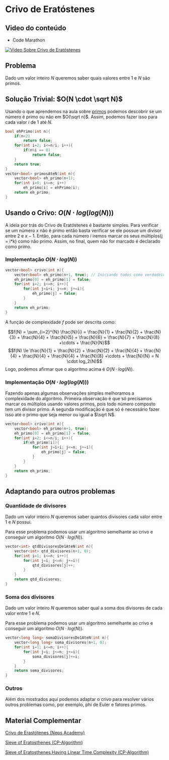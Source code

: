 # Crivo de Eratóstenes

## Video do conteúdo

- Code Marathon

[![Video Sobre Crivo de Eratóstenes](https://img.youtube.com/vi/UGNbq3KeoKM/0.jpg)](https://www.youtube.com/watch?v=UGNbq3KeoKM)

## Problema
Dado um valor inteiro $N$ queremos saber quais valores entre $1$ e $N$ são primos.

## Solução Trivial: $O(N \cdot \sqrt N)$
Usando o que aprendemos na aula sobre [primos](/conteudos/matematica/numeros-primos) podemos descobrir se um número é primo ou não em $O(\sqrt n)$. Assim, podemos fazer isso para cada valor $i$ de $1$ até $N$.

```cpp
bool ehPrimo(int n){
	if(n<2)
		return false;
	for(int i=2; i<=n/i; i++){
		if(n%i == 0)
			return false;
	}
	return true;
}
vector<bool> primosAteN(int n){
	vector<bool> eh_primo(n+1);
	for(int i=0; i<=n; i++)
		eh_primo[i] = ehPrimo(i);
	return eh_primo;
}

```

## Usando o Crivo: $O(N \cdot log(log(N)))$
A ideia por trás do Crivo de Eratóstenes é bastante simples. Para verificar se um número $x$ não é primo então basta verificar se ele possue um divisor entre $2$ e $x-1$. Então, para cada número $i$ iremos marcar os seus múltiplos(j = i*k) como não primo. Assim, no final, quem não for marcado é declarado como primo.

### Implementação $O(N \cdot log(N))$
```cpp
vector<bool> crivo(int n){
	vector<bool> eh_primo(n+1, true); // Iniciando todos como verdadeiro
	eh_primo[0] = eh_primo[1] = false;
	for(int i=2; i<=n; i++){
		for(int j=i+i; j<=n; j+=i){
			eh_primo[j] = false;
 		}			
	}
	return eh_primo;
}
```
A função de complexidade $f$ pode ser descrita como: 

$$f(N) =  \sum_{i=2}^{N} \frac{N}{i} = \frac{N}{1} + \frac{N}{2} + \frac{N}{3} + \frac{N}{4} + \frac{N}{5} + \frac{N}{6} + \frac{N}{7} + \frac{N}{8} +\cdots + \frac{N}{N}$$ 
$$f(N) \le  \frac{N}{1} + \frac{N}{2} + \frac{N}{2} + \frac{N}{4} + \frac{N}{4} + \frac{N}{4} + \frac{N}{4} + \frac{N}{8} +\cdots + \frac{N}{N} = N \cdot log_2(N)$$ 
Logo, podemos afirmar que o algoritmo acima é $O(N \cdot log(N))$.

### Implementação $O(N \cdot log(log(N)))$
Fazendo apenas algumas observações simples melhoramos a complexidade do algoritmo. Primeira observação é que só precisamos marcar os múltiplos usando valores primos, pois todo número composto tem um divisor primo. A segunda modificação é que só é necessário fazer isso até o primo que seja menor ou igual a $\sqrt N$.

```cpp
vector<bool> crivo(int n){
	vector<bool> eh_primo(n+1, true);
	eh_primo[0] = eh_primo[1] = false;
	for(int i=2; i<=n/i; i++){
		if(eh_primo[i]){
			for(int j=i+i; j<=n; j+=i){
				eh_primo[j] = false;
			}			
 		}
	}
	return eh_primo;
}
```

## Adaptando para outros problemas
### Quantidade de divisores
Dado um valor inteiro $N$ queremos saber quantos divisores cada valor entre $1$ e $N$ possui.

Para esse problema podemos usar um algoritmo semelhante ao crivo e conseguir um algoritmo  $O(N \cdot log(N))$.

```cpp
vector<int> qtdDivisoresDe1AteN(int n){
	vector<int> qtd_divisores(n+1, 0);
	for(int i=1; i<=n; i++){
		for(int j=i; j<=n; j+=i){
			qtd_divisores[j]++;
 		}			
	}
	return qtd_divisores;
}

```

### Soma dos divisores
Dado um valor inteiro $N$ queremos saber qual a soma dos divisores de cada valor entre $1$ e $N$.

Para esse problema podemos usar um algoritmo semelhante ao crivo e conseguir um algoritmo  $O(N \cdot log(N))$.

```cpp
vector<long long> somaDivisoresDe1AteN(int n){
	vector<long long> soma_divisores(n+1, 0);
	for(int i=1; i<=n; i++){
		for(int j=i; j<=n; j+=i){
			soma_divisores[j]+=i;
 		}			
	}
	return soma_divisores;
}
```

### Outros 
Além dos mostrados aqui podemos adaptar o crivo para resolver vários outros problemas como, por exemplo, phi de Euler e fatores primos.

## Material Complementar

[Crivo de Erastótenes (Neps Academy)](https://neps.academy/br/course/matematica-computacional-(codcad)/lesson/crivo-de-erastotenes)

[Sieve of Eratosthenes (CP-Algorithm)](https://cp-algorithms.com/algebra/sieve-of-eratosthenes.html)

[Sieve of Eratosthenes Having Linear Time Complexity  (CP-Algorithm)](https://cp-algorithms.com/algebra/prime-sieve-linear.html)
